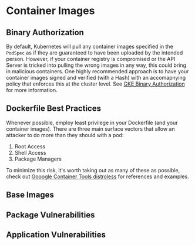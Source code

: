 # Container Images

## Binary Authorization
By default, Kubernetes will pull any container images specified in the `PodSpec` as if they are guaranteed to have been uploaded by the intended person.  However, if your container registry is compromised or the API Server is tricked into pulling the wrong images in any way, this could bring in malicious containers.  One highly recommended approach is to have your container images signed and verified (with a Hash) with an accomapnying policy that enforces this at the cluster level. See [GKE Binary Authorization](https://cloud.google.com/binary-authorization/) for more information.

## Dockerfile Best Practices

Whenever possible, employ least privilege in your Dockerfile (and your container images).  There are three main surface vectors that allow an attacker to do more than they should with a pod:

1. Root Access
2. Shell Access
3. Package Managers

To minimize this risk, it's worth taking out as many of these as possible, check out [Gooogle Container Tools distroless](https://github.com/GoogleContainerTools/distroless) for references and examples.

## Base Images

## Package Vulnerabilities

## Application Vulnerabilities
